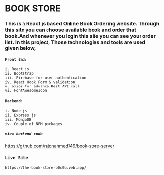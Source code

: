 # BOOK STORE 

### This is a React js based Online Book Ordering website. Through this site you can choose available book and order that book.And whenever you login this site you can see your order list.  In this project, Those technologies and tools are used given below,


#### `Front End:`
    i. React js
    ii. Bootstrap
    iii. Firebase for user authentication
    iv. React Hook Form & validation
    v. axios for advance Rest API call
    vi. FontAwesomeIcon 

#### `Backend: `
    i. Node js
    ii. Express js
    iii. MongoDB
    iv. Couple of NPM packages

##### `view backend code`

 https://github.com/rajonahmed749/book-store-server


### `Live Site`

    https://the-book-store-b0c0b.web.app/
 
